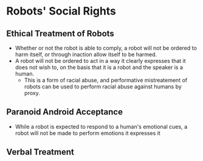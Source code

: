 # Robots' Social Rights

## Ethical Treatment of Robots

- Whether or not the robot is able to comply, a robot will not be ordered to harm itself, or through inaction allow itself to be harmed.
- A robot will not be ordered to act in a way it clearly expresses that it does not wish to, on the basis that it is a robot and the speaker is a human.
  - This is a form of racial abuse, and performative mistreatement of robots can be used to perform racial abuse against humans by proxy.

## Paranoid Android Acceptance

- While a robot is expected to respond to a human's emotional cues, a robot will not be made to perform emotions it expresses it 

## Verbal Treatment
